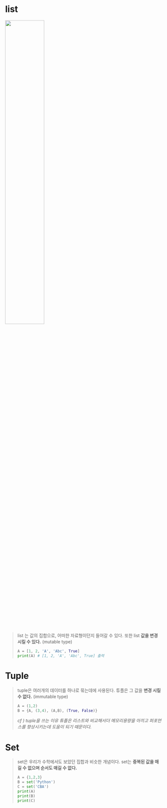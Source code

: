 # list
<img src="http://www.tcpschool.com/lectures/img_python_13_list.png" width = "50%">

> list 는 값의 집합으로, 어떠한 자료형이던지 들어갈 수 있다.
> 또한 list <b>값을 변경 시킬 수 있다.</b> (mutable type) 
>  ```py
>  A = [1, 2, 'A', 'Abc', True]
>  print(A) # [1, 2, 'A', 'Abc', True] 출력
> ```
> 

# Tuple

> tuple은 여러개의 데이터를 하나로 묶는데에 사용된다.
> 튜플은 그 값을 <b>변경 시킬 수 없다.</b> (immutable type)
> ```py
> A = (1,2)
> B = {A, (3,4), (A,B), (True, False)}
> ```
> *cf ) tuple을 쓰는 이유*
> *튜플은 리스트와 비교해서더 메모리용량을 아끼고 퍼포먼스를 향상시키는데 도움이 되기 때문이다.*

# Set

> set은 우리가 수학에서도 보았던 집합과 비슷한 개념이다. set는 **중복된 값을 매길 수 없으며 순서도 매길 수 없다.**
> ```py
> A = {1,2,3}
> B = set('Python')
> C = set('CBA')
> print(A)
> print(B)
> print(C)
> ```